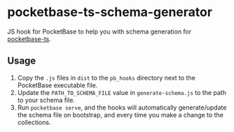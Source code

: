 # pocketbase-ts-schema-generator

JS hook for PocketBase to help you with schema generation for [pocketbase-ts](https://github.com/satohshi/pocketbase-ts).

## Usage

1. Copy the `.js` files in `dist` to the `pb_hooks` directory next to the PocketBase executable file.
2. Update the `PATH_TO_SCHEMA_FILE` value in `generate-schema.js` to the path to your schema file.
3. Run `pocketbase serve`, and the hooks will automatically generate/update the schema file on bootstrap, and every time you make a change to the collections.
